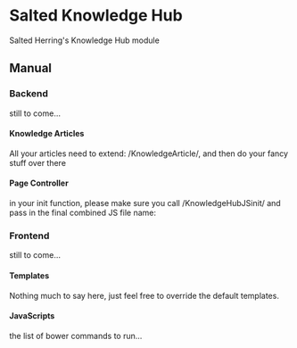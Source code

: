 # Salted Knowledge Hub
Salted Herring's Knowledge Hub module

## Manual
### Backend
still to come…

#### Knowledge Articles
All your articles need to extend: /KnowledgeArticle/, and then do your fancy stuff over there

#### Page Controller
in your init function, please make sure you call /KnowledgeHubJSinit/ and pass in the final combined JS file name:

### Frontend
still to come…

#### Templates
Nothing much to say here, just feel free to override the default templates.

#### JavaScripts
the list of bower commands to run…
